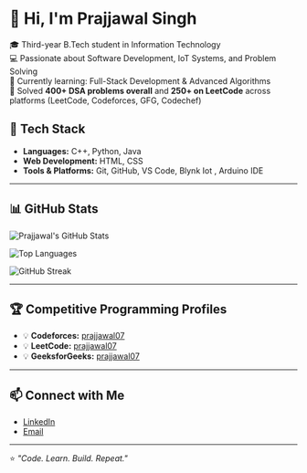 # 👋 Hi, I'm Prajjawal Singh  

🎓 Third-year B.Tech student in Information Technology  
💻 Passionate about Software Development, IoT Systems, and Problem Solving  
🌱 Currently learning: Full-Stack Development & Advanced Algorithms  
🚀 Solved **400+ DSA problems overall** and **250+ on LeetCode** across platforms (LeetCode, Codeforces, GFG, Codechef)  


## 🔧 Tech Stack
- **Languages:** C++, Python, Java
- **Web Development:** HTML, CSS  
- **Tools & Platforms:** Git, GitHub, VS Code, Blynk Iot , Arduino IDE

---

## 📊 GitHub Stats
![Prajjawal's GitHub Stats](https://github-readme-stats.vercel.app/api?username=prajjawal07&show_icons=true&theme=radical)

![Top Languages](https://github-readme-stats.vercel.app/api/top-langs/?username=prajjawal07&layout=compact&theme=radical)

![GitHub Streak](https://github-readme-streak-stats.herokuapp.com/?user=prajjawal07&theme=radical)

---

## 🏆 Competitive Programming Profiles
- 💡 **Codeforces:** [prajjawal07](https://codeforces.com/profile/prajjawal07)  
- 💡 **LeetCode:** [prajjawal07](https://leetcode.com/u/prajjawal07/)  
- 💡 **GeeksforGeeks:** [prajjawal07](https://www.geeksforgeeks.org/user/prajjawalsmc28/)  

---

## 📫 Connect with Me
- [LinkedIn](https://www.linkedin.com/in/prajjawal07)  
- [Email](mailto:prajjawalsingh10@gmail.com)  

---

⭐️ *"Code. Learn. Build. Repeat."*  

